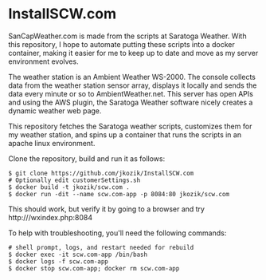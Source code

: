 # InstallSCW.com
SanCapWeather.com is made from the scripts at Saratoga Weather. With this repository, I hope to automate putting these scripts into a docker container, making it easier for me to keep up to date and move as my server environment evolves.

The weather station is an Ambient Weather WS-2000. The console collects data from the weather station sensor array, displays it locally and sends the data every minute or so to AmbientWeather.net.  This server has open APIs and using the AWS plugin, the Saratoga Weather software nicely creates a dynamic weather web page.

This repository fetches the Saratoga weather scripts, customizes them for my weather station, and spins up a container that runs the scripts in an apache linux environment.

Clone the repository, build and run it as follows:

```
$ git clone https://github.com/jkozik/InstallSCW.com
# Optionally edit customerSettings.sh 
$ docker build -t jkozik/scw.com .
$ docker run -dit --name scw.com-app -p 8084:80 jkozik/scw.com
```
This should work, but verify it by going to a browser and try http://<ipaddr>/wxindex.php:8084

To help with troubleshooting, you'll need the following commands:
```
# shell prompt, logs, and restart needed for rebuild
$ docker exec -it scw.com-app /bin/bash
$ docker logs -f scw.com-app
$ docker stop scw.com-app; docker rm scw.com-app
```


